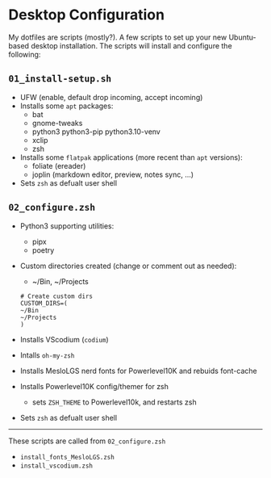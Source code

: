 # Desktop Configuration

My dotfiles are scripts (mostly?).
A few scripts to set up your new Ubuntu-based desktop installation.
The scripts will install and configure the following:

## `01_install-setup.sh`
 * UFW (enable, default drop incoming, accept incoming)
 * Installs some `apt` packages:
    * bat
    * gnome-tweaks
    * python3 python3-pip python3.10-venv
    * xclip
    * zsh
 * Installs some `flatpak` applications (more recent than `apt` versions):
    * foliate (ereader)
    * joplin (markdown editor, preview, notes sync, ...)
 * Sets `zsh` as defualt user shell

## `02_configure.zsh`
 * Python3 supporting utilities:
    * pipx
    * poetry
 * Custom directories created  (change or comment out as needed):
    * ~/Bin, ~/Projects
    ```shell
    # Create custom dirs
    CUSTOM_DIRS=(
    ~/Bin
    ~/Projects
    )
    ```
 * Installs VScodium (`codium`)
 * Intalls `oh-my-zsh`
 * Installs MesloLGS nerd fonts for Powerlevel10K and rebuids font-cache
 * Installs Powerlevel10K config/themer for zsh
   * sets `ZSH_THEME` to Powerlevel10k, and restarts zsh

 * Sets `zsh` as defualt user shell
---
These scripts are called from `02_configure.zsh`
 * `install_fonts_MesloLGS.zsh`
 * `install_vscodium.zsh`